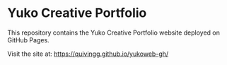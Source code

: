 # Yuko Creative Portfolio

This repository contains the Yuko Creative Portfolio website deployed on GitHub Pages.

Visit the site at: https://quivingg.github.io/yukoweb-gh/
